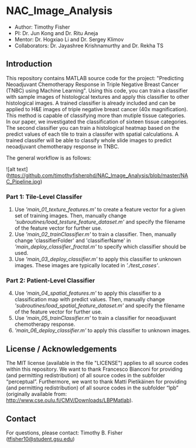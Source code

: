 # NAC_Image_Analysis
- Author: Timothy Fisher
- PI: Dr. Jun Kong and Dr. Ritu Aneja
- Mentor: Dr. Hogxiao Li and Dr. Sergey Klimov
- Collaborators: Dr. Jayashree Krishnamurthy and Dr. Rekha TS

## Introduction
This repository contains MATLAB source code for the project: "Predicting Neoadjuvant Chemotherapy Response in Triple Negative Breast Cancer (TNBC) using Machine Learning". Using this code, you can train a classifier with sample images of histological textures and apply this classifier to other histological images. A trained classifier is already included and can be applied to H&E images of triple negative breast cancer (40x magnification).  This method is capable of classifying more than mutiple tissue categories. In our paper, we investigated the classification of sixteen tissue categories. The second classifier you can train a histological heatmap based on the predict values of each tile to train a classifer with spatial calculations. A trained classifer will be able to classify whole slide images to predict neoadjuvant chemotherapy response in TNBC. 


The general workflow is as follows:

![alt text] (https://github.com/timothyfisherphd/NAC_Image_Analysis/blob/master/NAC_Pipeline.jpg)

### Part 1: Tile-Level Classifer
1. Use *'main_01_texture_features.m'* to create a feature vector for a given set of training images. Then, manually change *'subroutines/load_testure_feature_dataset.m'* and specify the filename of the feature vector for further use.
2. Use *'main_02_trainClassifier.m'* to train a classifier. Then, manually change 'classifierFolder' and 'classifierName' in *'main_deploy_classifier_fractal.m'* to specify which classifier should be used.
3. Use *'main_03_deploy_classifier.m'* to apply this classifier to unknown images. These images are typically located in *'./test_cases'*.
### Part 2: Patient-Level Classifier
4. Use *'main_04_spatial_features.m'* to apply this classifier to a classification map with predict values.  Then, manually change *'subroutines/load_spatial_feature_dataset.m'* and specify the filename of the feature vector for further use.
5. Use *'main_05_trainClassifier.m'* to train a classifier for neoadjuvant chemotherapy response.
6. *'main_06_deploy_classifier.m'* to apply this classifier to unknown images. 


## License / Acknowledgements

The MIT license (available in the file "LICENSE") applies to all source codes within this repository. We want to thank Francesco Bianconi for providing (and permitting redistribution) of all source codes in the subfolder “perceptual”. Furthermore, we want to thank Matti Pietikäinen for providing (and permitting redistribution) of all source codes in the subfolder “lpb” (originally available from: http://www.cse.oulu.fi/CMV/Downloads/LBPMatlab).

## Contact
For questions, please contact: Timothy B. Fisher (tfisher10@student.gsu.edu)
